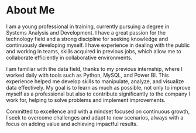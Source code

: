 # About Me

I am a young professional in training, currently pursuing a degree in Systems Analysis and Development. I have a great passion for the technology field and a strong discipline for seeking knowledge and continuously developing myself. I have experience in dealing with the public and working in teams, skills acquired in previous jobs, which allow me to collaborate efficiently in collaborative environments.

I am familiar with the data field, thanks to my previous internship, where I worked daily with tools such as Python, MySQL, and Power BI. This experience helped me develop skills to manipulate, analyze, and visualize data effectively. My goal is to learn as much as possible, not only to improve myself as a professional but also to contribute significantly to the company I work for, helping to solve problems and implement improvements.

Committed to excellence and with a mindset focused on continuous growth, I seek to overcome challenges and adapt to new scenarios, always with a focus on adding value and achieving impactful results.
